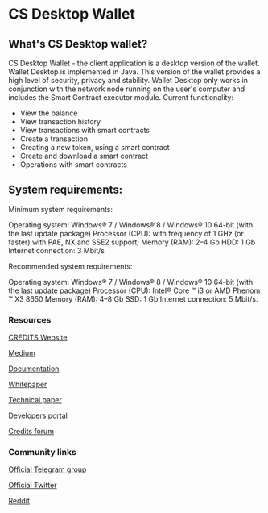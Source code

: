 <h1>CS Desktop Wallet</h3>
<h2>What's CS Desktop wallet?</h2>
<p>CS Desktop Wallet - the client application is a desktop version of the wallet. Wallet Desktop is implemented in Java. This version of the wallet provides a high level of security, privacy and stability.
Wallet Desktop only works in conjunction with the network node running on the user's computer and includes the Smart Contract executor module.
Current functionality:</p>
<ul>
<li>View the balance</li>
<li>View transaction history</li>
<li>View transactions with smart contracts</li>
<li>Create a transaction</li>
<li>Creating a new token, using a smart contract</li>
<li>Create and download a smart contract</li>
<li>Operations with smart contracts</li>
</ul>
<h2>System requirements:</h2>
<p>Minimum system requirements:

Operating system: Windows® 7 / Windows® 8 / Windows® 10 64-bit (with the last update package)
Processor (CPU): with frequency of 1 GHz (or faster) with PAE, NX and SSE2 support;
Memory (RAM): 2–4 Gb
HDD: 1 Gb
Internet connection: 3 Mbit/s</p>

<p>Recommended system requirements:

Operating system: Windows® 7 / Windows® 8 / Windows® 10 64-bit (with the last update package)
Processor (CPU): Intel® Core ™ i3 or AMD Phenom ™ X3 8650
Memory (RAM): 4–8 Gb
SSD: 1 Gb
Internet connection: 5 Mbit/s.</p>
<h3>Resources</h3>

<a href="website" src="https://credits.com//">CREDITS Website</a>

<a href="Medium" src="https://medium.com/@credits">Medium</a>

<a href="Documentation" src="https://github.com/CREDITSCOM/DOCUMENTATION">Documentation</a>

<a href="Whitepaper" src="https://github.com/CREDITSCOM/DOCUMENTATION/blob/master/WhitePaper%20CREDITS%20Eng.pdf">Whitepaper</a>

<a href="Technical paper" src="https://github.com/CREDITSCOM/DOCUMENTATION/blob/master/TechnicalPaper%20CREDITS%20Eng.pdf">Technical paper</a>

<a href="Developers portal" src="https://developers.credits.com/">Developers portal</a>

<a href="Credits forum" src="http://forum.credits.com/">Credits forum</a>

<h3>Community links</h3>

<a href="Official Telegram group" src="https://t.me/creditscom">Official Telegram group</a>

<a href="Official Twitter" src="https://twitter.com/creditscom">Official Twitter</a>

<a href="Reddit" src="https://www.reddit.com/r/CreditsOfficial/">Reddit</a>